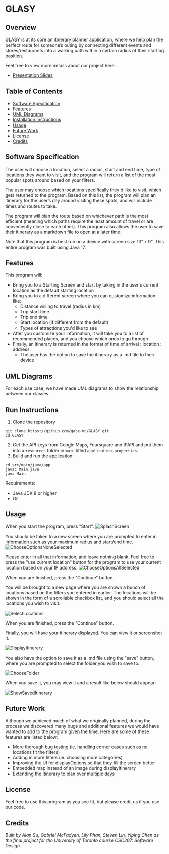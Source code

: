 # GLASY

## Overview
GLASY is at its core an itinerary planner application, where we help plan the perfect route for someone’s outing by connecting different events and stores/restaurants into a walking path within a certain radius of their starting position.

Feel free to view more details about our project here:
- [Presentation Slides](https://docs.google.com/presentation/d/1Q-NKxURgN7VSk2V_3xQgE60xHGi_A5asFCm0aASuB58/edit?usp=sharing)

## Table of Contents
- [Software Specification](#software-specification)
- [Features](#features)
- [UML Diagrams](#uml-diagrams)
- [Installation Instructions](#installation-instructions)
- [Usage](#usage)
- [Future Work](#future-work)
- [License](#license)
- [Credits](#credits)

## Software Specification

The user will choose a location, select a radius, start and end time, type of locations
they want to visit, and the program will return a list of
the most popular spots around based on your filters.

The user may choose which locations specifically
they'd like to visit, which gets returned to the program. Based on this list, the program will plan an itinerary 
for the user’s day around visiting these spots, and will include times and routes to 
take. 

The program will plan the route based on whichever path is the most efficient 
(meaning which paths require the least amount of travel or are conveniently close to 
each other). This program also allows the user to save their itinerary as a markdown file to open
at a later time.

Note that this program is best run on a device with screen size 13" x 9". This entire program was
built using Java 17.

## Features
This program will:
- Bring you to a Starting Screen and start by taking in the user's current location as the default starting location
- Bring you to a different screen where you can customize information like:
  - Distance willing to travel (radius in km)
  - Trip start time
  - Trip end time
  - Start location (if different from the default)
  - Types of attractions you'd like to see
- After you customize your information, it will take you to a list of recommended places, and you choose which ones to go through
- Finally, an itinerary is returned in the format of time of arrival : location : address. 
  - The user has the option to save the itinerary as a .md file to their device

## UML Diagrams
For each use case, we have made UML diagrams to show the relationship between our classes.


## Run Instructions
1. Clone the repository
```angular2html
git clone https://github.com/gabe-mc/GLASY.git
cd GLASY
```
2. Get the API keys from Google Maps, Foursquare and IPAPI and put them into a `resources` folder in `main` titled `application.properties`.
3. Build and run the application:
```angular2html
cd src/main/java/app
javac Main.java
java Main
```
Requirements:
- Java JDK 8 or higher
- Git

## Usage

When you start the program, press "Start".
![SplashScreen](/src/main/resources/images/SplashScreen.png)

You should be taken to a new screen where you are prompted to enter in information
such as your maximum radius and start/end time.
![ChooseOptionsNoneSelected](/src/main/resources/images/ChooseOptions_NoCurrent.png)

Please enter in all that information, and leave nothing blank. Feel free to press the "use current location" button
for the program to use your current location based on your IP address.
![ChooseOptionsAllSelected](/src/main/resources/images/ChooseOptions_ChosenFilters.png)


When you are finished, press the "Continue" button.

You will be brought to a new page where you are shown a bunch of locations based on the
filters you entered in earlier. The locations will be shown in the form of a scrollable
checkbox list, and you should select all the locations you wish to visit.

![SelectLocations](/src/main/resources/images/DisplayOptions.png)


When you are finished, press the "Continue" button.

Finally, you will have your itinerary displayed. You can view it or screenshot it.

![DisplayItinerary](/src/main/resources/images/DisplayItinerary.png)

You also have the option to save it as a .md file  using the "save" button, where
you are prompted to select the folder you wish to save to.

![ChooseFolder](/src/main/resources/images/SaveItinerary_ChooseFolder.png)

When you save it, you may view it and a result like below should appear:

![ShowSavedItinerary](/src/main/resources/images/SavedItinerary.png)


## Future Work
Although we achieved much of what we originally planned, during the process we
discovered many bugs and additional features we would have wanted to add to the program
given the time. Here are some of these features are listed below:
- More thorough bug testing (ie. handling corner cases such as no locations fit the filters)
- Adding in more filters (ie. choosing more categories)
- Improving the UI for displayOptions so that they fill the screen better
- Embedded map instead of an image during displayItinerary
- Extending the itinerary to plan over multiple days

## License
Feel free to use this program as you see fit, but please credit us if you use our code.

## Credits
*Built by Alan Su, Gabriel McFadyen, Lily Phan, Steven Lin, Yiping Chen as the final 
project for the University of Toronto course CSC207: Software Design.*

